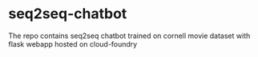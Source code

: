 # seq2seq-chatbot
The repo contains seq2seq chatbot trained on cornell movie dataset with flask webapp hosted on cloud-foundry

